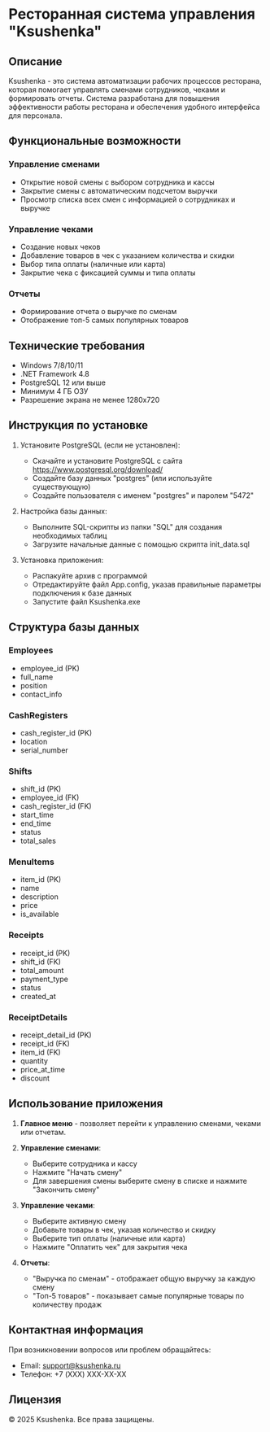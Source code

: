 # Ресторанная система управления "Ksushenka"

## Описание
Ksushenka - это система автоматизации рабочих процессов ресторана, которая помогает управлять сменами сотрудников, чеками и формировать отчеты. Система разработана для повышения эффективности работы ресторана и обеспечения удобного интерфейса для персонала.

## Функциональные возможности

### Управление сменами
- Открытие новой смены с выбором сотрудника и кассы
- Закрытие смены с автоматическим подсчетом выручки
- Просмотр списка всех смен с информацией о сотрудниках и выручке

### Управление чеками
- Создание новых чеков
- Добавление товаров в чек с указанием количества и скидки
- Выбор типа оплаты (наличные или карта)
- Закрытие чека с фиксацией суммы и типа оплаты

### Отчеты
- Формирование отчета о выручке по сменам
- Отображение топ-5 самых популярных товаров

## Технические требования
- Windows 7/8/10/11
- .NET Framework 4.8
- PostgreSQL 12 или выше
- Минимум 4 ГБ ОЗУ
- Разрешение экрана не менее 1280x720

## Инструкция по установке

1. Установите PostgreSQL (если не установлен):
   - Скачайте и установите PostgreSQL с сайта https://www.postgresql.org/download/
   - Создайте базу данных "postgres" (или используйте существующую)
   - Создайте пользователя с именем "postgres" и паролем "5472"

2. Настройка базы данных:
   - Выполните SQL-скрипты из папки "SQL" для создания необходимых таблиц
   - Загрузите начальные данные с помощью скрипта init_data.sql

3. Установка приложения:
   - Распакуйте архив с программой
   - Отредактируйте файл App.config, указав правильные параметры подключения к базе данных
   - Запустите файл Ksushenka.exe

## Структура базы данных

### Employees
- employee_id (PK)
- full_name
- position
- contact_info

### CashRegisters
- cash_register_id (PK)
- location
- serial_number

### Shifts
- shift_id (PK)
- employee_id (FK)
- cash_register_id (FK)
- start_time
- end_time
- status
- total_sales

### MenuItems
- item_id (PK)
- name
- description
- price
- is_available

### Receipts
- receipt_id (PK)
- shift_id (FK)
- total_amount
- payment_type
- status
- created_at

### ReceiptDetails
- receipt_detail_id (PK)
- receipt_id (FK)
- item_id (FK)
- quantity
- price_at_time
- discount

## Использование приложения

1. **Главное меню** - позволяет перейти к управлению сменами, чеками или отчетам.

2. **Управление сменами**:
   - Выберите сотрудника и кассу
   - Нажмите "Начать смену"
   - Для завершения смены выберите смену в списке и нажмите "Закончить смену"

3. **Управление чеками**:
   - Выберите активную смену
   - Добавьте товары в чек, указав количество и скидку
   - Выберите тип оплаты (наличные или карта)
   - Нажмите "Оплатить чек" для закрытия чека

4. **Отчеты**:
   - "Выручка по сменам" - отображает общую выручку за каждую смену
   - "Топ-5 товаров" - показывает самые популярные товары по количеству продаж

## Контактная информация
При возникновении вопросов или проблем обращайтесь:
- Email: support@ksushenka.ru
- Телефон: +7 (XXX) XXX-XX-XX

## Лицензия
© 2025 Ksushenka. Все права защищены. 